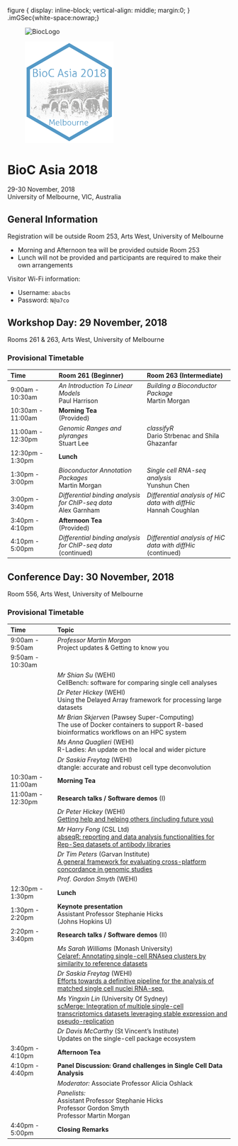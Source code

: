 figure {
    display: inline-block;
    vertical-align: middle;
    margin:0;
}
.imGSec{white-space:nowrap;}
<div class="imGSec">
  <figure id="BioC">
    <img src="https://bioconductor.org/images/logo_bioconductor.gif" alt="BiocLogo">
  </figure>
  <figure id="BiocAsia">
    <img src="images/Bioc2018.png" alt="BiocAsia" width="200"/>
  </figure>
 </div>

# BioC Asia 2018

29-30 November, 2018  
University of Melbourne, VIC, Australia  

## General Information

Registration will be outside Room 253, Arts West, University of Melbourne

- Morning and Afternoon tea will be provided outside Room 253
- Lunch will not be provided and participants are required to make their own arrangements

Visitor Wi-Fi information:

- Username: `abacbs`
- Password: `N@a7co`

## Workshop Day: 29 November, 2018

Rooms 261 & 263, Arts West, University of Melbourne

### Provisional Timetable

| Time | Room 261 (Beginner) | Room 263 (Intermediate) |
|:--------------- |:----------------------------- |:----------------------------- |
| 9:00am - 10:30am | *An Introduction To Linear Models* <br> Paul Harrison | *Building a Bioconductor Package* <br> Martin Morgan |
| 10:30am - 11:00am | **Morning Tea** <br> (Provided) |
| 11:00am - 12:30pm | *Genomic Ranges and plyranges* <br> Stuart Lee |*classifyR* <br> Dario Strbenac and Shila Ghazanfar |
| 12:30pm - 1:30pm | **Lunch**  | |
| 1:30pm - 3:00pm | *Bioconductor Annotation Packages* <br> Martin Morgan | *Single cell RNA-seq analysis* <br> Yunshun Chen |
| 3:00pm - 3:40pm | *Differential binding analysis for ChIP-seq data* <br> Alex Garnham | *Differential analysis of HiC data with diffHic* <br> Hannah Coughlan |
| 3:40pm - 4:10pm | **Afternoon Tea** <br> (Provided) | |
| 4:10pm - 5:00pm | *Differential binding analysis for ChIP-seq data* <br> (continued) | *Differential analysis of HiC data with diffHic* <br> (continued) |


## Conference Day: 30 November, 2018

Room 556, Arts West, University of Melbourne

### Provisional Timetable

| Time | Topic |
|:-------------- |:------------------------------------- |
| 9:00am - 9:50am | *Professor Martin Morgan* <br> Project updates & Getting to know you |
| 9:50am - 10:30am | | **Lightning Talks** |
|              | *Mr Shian Su* (WEHI) <br> CellBench: software for comparing single cell analyses |
|              | *Dr Peter Hickey* (WEHI) <br> Using the Delayed Array framework for processing large datasets |
|              | *Mr Brian Skjerven* (Pawsey Super-Computing) <br> The use of Docker containers to support R-based bioinformatics workflows on an HPC system |
|              | *Ms Anna Quaglieri* (WEHI) <br> R-Ladies: An update on the local and wider picture |
|              | *Dr Saskia Freytag* (WEHI) <br> dtangle: accurate and robust cell type deconvolution |
| 10:30am - 11:00am |  **Morning Tea** |
| 11:00am - 12:30pm | **Research talks / Software demos** (I) |
|            | *Dr Peter Hickey* (WEHI) <br> [Getting help and helping others (including future you)](abstracts/hickey.html) |
|            | *Mr Harry Fong* (CSL Ltd) <br> [abseqR: reporting and data analysis functionalities for Rep-Seq datasets of antibody libraries](abstracts/fong.html) |
|           | *Dr Tim Peters* (Garvan Institute) <br> [A general framework for evaluating cross-platform concordance in genomic studies](abstracts/peters.html) |
|           | *Prof. Gordon Smyth* (WEHI) | |
| 12:30pm - 1:30pm | **Lunch** |
| 1:30pm - 2:20pm  | **Keynote presentation**  <br> Assistant Professor Stephanie Hicks <br> (Johns Hopkins U) | 
| 2:20pm - 3:40pm  | **Research talks / Software demos** (II) | 
|          | *Ms Sarah Williams* (Monash University) <br> [Celaref: Annotating single-cell RNAseq clusters by similarity to reference datasets](abstracts/williams.html) |
|          | *Dr Saskia Freytag* (WEHI) <br> [Efforts towards a definitive pipeline for the analysis of matched single cell nuclei RNA-seq.](abstracts/freytag.html) |
|          | *Ms Yingxin Lin* (University Of Sydney) <br> [scMerge: Integration of multiple single-cell transcriptomics datasets leveraging stable expression and pseudo-replication](abstracts/lin.html) |
|          | *Dr Davis McCarthy* (St Vincent’s Institute) <br> Updates on the single-cell package ecosystem |
| 3:40pm - 4:10pm | **Afternoon Tea** | 
| 4:10pm - 4:40pm | **Panel Discussion: Grand challenges in Single Cell Data Analysis** |
|           | *Moderator:* Associate Professor Alicia Oshlack |
|           | *Panelists:* <br> Assistant Professor Stephanie Hicks <br> Professor Gordon Smyth <br> Professor Martin Morgan |
| 4:40pm - 5:00pm | **Closing Remarks** |

